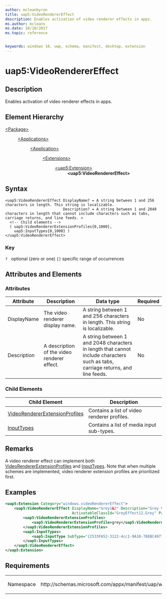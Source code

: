 ```yaml
---
author: mcleanbyron
title: uap5:VideoRendererEffect
description: Enables activation of video renderer effects in apps.
ms.author: mcleans
ms.date: 10/10/2017
ms.topic: reference


keywords: windows 10, uwp, schema, manifest, desktop, extension 
---
```


# uap5:VideoRendererEffect

## Description
Enables activation of video renderer effects in apps.

## Element Hierarchy
<dl>
<dt><a href="element-package.md">&lt;Package&gt;</a></dt>
<dd>
<dl>
<dt><a href="element-applications.md">&lt;Applications&gt;</a></dt>
<dd>
<dl>
<dt><a href="element-application.md">&lt;Application&gt;</a></dt>
<dd>
<dl>
<dt><a href="element-1-extensions.md">&lt;Extensions&gt;</a></dt>
<dd>
<dl>
<dt><a href="element-uap5-extension.md">&lt;uap5:Extension&gt;</a></dt>
<dd><b>&lt;uap5:VideoRendererEffect&gt;</b></dd>
</dl>
</dd>
</dl>
</dd>
</dl>
</dd>
</dl>
</dd>
</dl>

## Syntax
```syntax
<uap5:VideoRendererEffect DisplayName? = A string between 1 and 256 characters in length. This string is localizable.
                          Description? = A string between 1 and 2048 characters in length that cannot include characters such as tabs, carriage returns, and line feeds. >   
  <!-- Child elements -->
  ( uap5:VideoRendererExtensionProfiles{0,1000},
    uap5:InputTypes{0,1000} )
</uap5:VideoRendererEffect>
```

### Key
`?`   optional (zero or one)
`{}` specific range of occurrences

## Attributes and Elements
### Attributes
| Attribute | Description | Data type | Required |
|-----------|-------------|-----------|----------|
| DisplayName | The video renderer display name. | A string between 1 and 256 characters in length. This string is localizable. | No |
| Description | A description of the video renderer effect. | A string between 1 and 2048 characters in length that cannot include characters such as tabs, carriage returns, and line feeds. | No |

### Child Elements 
| Child Element | Description |
|---------------|-------------|
| [VideoRendererExtensionProfiles](element-uap5-VideoRendererExtensionProfiles.md) | Contains a list of video renderer profiles. |
| [InputTypes](element-uap5-InputTypes.md) | Contains a list of media input sub-types. |

## Remarks
A video renderer effect can implement both [VideoRendererExtensionProfiles](element-uap5-VideoRendererExtensionProfiles.md) and [InputTypes](element-uap5-InputTypes.md). Note that when multiple schemes are implemented, video renderer extension profiles are prioritized first.

## Examples
```XML
<uap5:Extension Category="windows.videoRendererEffect">
    <uap5:VideoRendererEffect DisplayName="Grey1&2" Description="Grey Video1&2" 
                              ActivatableClassId="GreyEffect12.Grey" Path="Grey12.dll">
        <uap5:VideoRendererExtensionProfiles>
            <uap5:VideoRendererExtensionProfile>grey</uap5:VideoRendererExtensionProfile>
        </uap5:VideoRendererExtensionProfiles>
        <uap5:InputTypes>
            <uap5:InputType SubType="{2533FA52-3122-4cc1-9A10-78EBC4977CEF}"/>
        </uap5:InputTypes>
    </uap5:VideoRendererEffect>
</uap5:Extension>
```

## Requirements

<table>
<colgroup>
<col width="50%" />
<col width="50%" />
</colgroup>
<tbody>
<tr class="odd">
<td><p>Namespace</p></td>
<td><p>http://schemas.microsoft.com/appx/manifest/uap/windows10/5</p></td>
</tr>
</tbody>
</table>